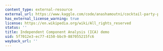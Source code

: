 ```yaml
---
content_type: external-resource
external_url: https://www.kaggle.com/code/anashamoutni/cocktail-party-problem-tutorial-using-fastica
has_external_license_warning: true
license: https://en.wikipedia.org/wiki/All_rights_reserved
status: ''
title: Independent Component Analysis (ICA) demo
uid: 5f7012e3-ec77-4150-bbc9-887055215fc6
wayback_url: ''
---
```

